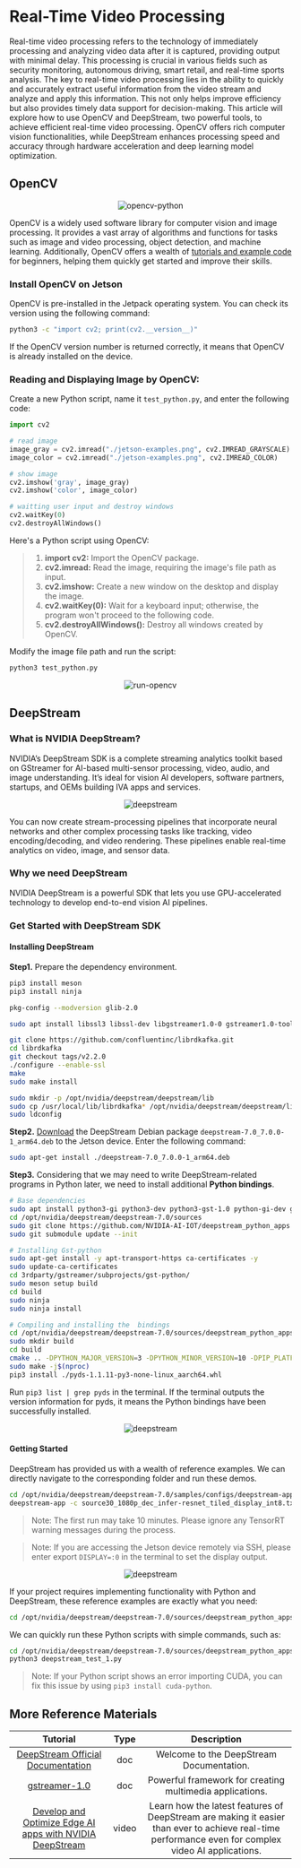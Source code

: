# Real-Time Video Processing

Real-time video processing refers to the technology of immediately processing and analyzing video data after it is captured, providing output with minimal delay. This processing is crucial in various fields such as security monitoring, autonomous driving, smart retail, and real-time sports analysis. The key to real-time video processing lies in the ability to quickly and accurately extract useful information from the video stream and analyze and apply this information. This not only helps improve efficiency but also provides timely data support for decision-making. This article will explore how to use OpenCV and DeepStream, two powerful tools, to achieve efficient real-time video processing. OpenCV offers rich computer vision functionalities, while DeepStream enhances processing speed and accuracy through hardware acceleration and deep learning model optimization.

## OpenCV

<p align="center">
    <img src="./images/opencv-python.jpg"  alt="opencv-python">
</p>

OpenCV is a widely used software library for computer vision and image processing. It provides a vast array of algorithms and functions for tasks such as image and video processing, object detection, and machine learning. Additionally, OpenCV offers a wealth of [tutorials and example code](https://docs.opencv.org/4.x/index.html) for beginners, helping them quickly get started and improve their skills.

### Install OpenCV on Jetson

OpenCV is pre-installed in the Jetpack operating system. You can check its version using the following command:

```bash
python3 -c "import cv2; print(cv2.__version__)"
```

If the OpenCV version number is returned correctly, it means that OpenCV is already installed on the device.

### Reading and Displaying Image by OpenCV:

Create a new Python script, name it `test_python.py`, and enter the following code:

```python
import cv2

# read image
image_gray = cv2.imread("./jetson-examples.png", cv2.IMREAD_GRAYSCALE)
image_color = cv2.imread("./jetson-examples.png", cv2.IMREAD_COLOR)

# show image
cv2.imshow('gray', image_gray)
cv2.imshow('color', image_color)

# waitting user input and destroy windows
cv2.waitKey(0)
cv2.destroyAllWindows()
```
Here's a Python script using OpenCV:
> 1. **import cv2:** Import the OpenCV package.
> 2. **cv2.imread:** Read the image, requiring the image's file path as input.
> 3. **cv2.imshow:** Create a new window on the desktop and display the image.
> 4. **cv2.waitKey(0):** Wait for a keyboard input; otherwise, the program won't proceed to the following code.
> 5. **cv2.destroyAllWindows():** Destroy all windows created by OpenCV.

Modify the image file path and run the script:
```bash
python3 test_python.py
```
<p align="center">
    <img src="./images/run-opencv.png" alt="run-opencv">
</p>

## DeepStream
### What is NVIDIA DeepStream?

NVIDIA’s DeepStream SDK is a complete streaming analytics toolkit based on GStreamer for AI-based multi-sensor processing, video, audio, and image understanding. It’s ideal for vision AI developers, software partners, startups, and OEMs building IVA apps and services.

<p align="center">
    <img src="./images/deepstream.png" alt="deepstream">
</p>

You can now create stream-processing pipelines that incorporate neural networks and other complex processing tasks like tracking, video encoding/decoding, and video rendering. These pipelines enable real-time analytics on video, image, and sensor data.

### Why we need DeepStream

NVIDIA DeepStream is a powerful SDK that lets you use GPU-accelerated technology to develop end-to-end vision AI pipelines.

### Get Started with DeepStream SDK

#### Installing DeepStream

**Step1.** Prepare the dependency environment.
```bash
pip3 install meson
pip3 install ninja

pkg-config --modversion glib-2.0

sudo apt install libssl3 libssl-dev libgstreamer1.0-0 gstreamer1.0-tools gstreamer1.0-plugins-good gstreamer1.0-plugins-bad gstreamer1.0-plugins-ugly gstreamer1.0-libav libgstreamer-plugins-base1.0-dev libgstrtspserver-1.0-0 libjansson4 libyaml-cpp-dev

git clone https://github.com/confluentinc/librdkafka.git
cd librdkafka
git checkout tags/v2.2.0
./configure --enable-ssl
make
sudo make install

sudo mkdir -p /opt/nvidia/deepstream/deepstream/lib
sudo cp /usr/local/lib/librdkafka* /opt/nvidia/deepstream/deepstream/lib
sudo ldconfig
```

**Step2.** [Download](https://catalog.ngc.nvidia.com/orgs/nvidia/resources/deepstream/files) the DeepStream Debian package `deepstream-7.0_7.0.0-1_arm64.deb` to the Jetson device. Enter the following command:

```bash
sudo apt-get install ./deepstream-7.0_7.0.0-1_arm64.deb
```

**Step3.** Considering that we may need to write DeepStream-related programs in Python later, we need to install additional **Python bindings**.

```bash
# Base dependencies
sudo apt install python3-gi python3-dev python3-gst-1.0 python-gi-dev git meson python3 python3-pip python3.10-dev cmake g++ build-essential libglib2.0-dev  libglib2.0-dev-bin libgstreamer1.0-dev libtool m4 autoconf automake libgirepository1.0-dev libcairo2-dev
cd /opt/nvidia/deepstream/deepstream-7.0/sources
sudo git clone https://github.com/NVIDIA-AI-IOT/deepstream_python_apps
sudo git submodule update --init

# Installing Gst-python
sudo apt-get install -y apt-transport-https ca-certificates -y
sudo update-ca-certificates
cd 3rdparty/gstreamer/subprojects/gst-python/
sudo meson setup build
cd build
sudo ninja
sudo ninja install

# Compiling and installing the  bindings
cd /opt/nvidia/deepstream/deepstream-7.0/sources/deepstream_python_apps/bindings
sudo mkdir build
cd build
cmake .. -DPYTHON_MAJOR_VERSION=3 -DPYTHON_MINOR_VERSION=10 -DPIP_PLATFORM=linux_aarch64 -DDS_PATH=/opt/nvidia/deepstream/deepstream/
sudo make -j$(nproc)
pip3 install ./pyds-1.1.11-py3-none-linux_aarch64.whl
```

Run `pip3 list | grep pyds` in the terminal. If the terminal outputs the version information for pyds, it means the Python bindings have been successfully installed.

<p align="center">
    <img src="./images/pyds.png" alt="deepstream">
</p>

#### Getting Started

DeepStream has provided us with a wealth of reference examples. We can directly navigate to the corresponding folder and run these demos.

```bash
cd /opt/nvidia/deepstream/deepstream-7.0/samples/configs/deepstream-app
deepstream-app -c source30_1080p_dec_infer-resnet_tiled_display_int8.txt
```
> Note: The first run may take 10 minutes. Please ignore any TensorRT warning messages during the process.

> Note: If you are accessing the Jetson device remotely via SSH, please enter export `DISPLAY=:0` in the terminal to set the display output.

<p align="center">
    <img src="./images/example.png" alt="deepstream">
</p>

If your project requires implementing functionality with Python and DeepStream, these reference examples are exactly what you need:

```bash
cd /opt/nvidia/deepstream/deepstream-7.0/sources/deepstream_python_apps/apps && ls
```

We can quickly run these Python scripts with simple commands, such as:

```bash
cd /opt/nvidia/deepstream/deepstream-7.0/sources/deepstream_python_apps/apps/deepstream-test1
python3 deepstream_test_1.py
```
> Note: If your Python script shows an error importing CUDA, you can fix this issue by using `pip3 install cuda-python`.


## More Reference Materials

| **Tutorial** | **Type** | **Description** |
|:---------:|:---------:|:---------:|
| [DeepStream Official Documentation](https://docs.nvidia.com/metropolis/deepstream/dev-guide/text/DS_Overview.html) | doc | Welcome to the DeepStream Documentation. |
| [gstreamer-1.0](https://valadoc.org/gstreamer-1.0/index.htm) | doc | Powerful framework for creating multimedia applications. |
| [Develop and Optimize Edge AI apps with NVIDIA DeepStream](https://www.nvidia.cn/on-demand/session/gtcspring22-s41777/) | video | Learn how the latest features of DeepStream are making it easier than ever to achieve real-time performance even for complex video AI applications. |
